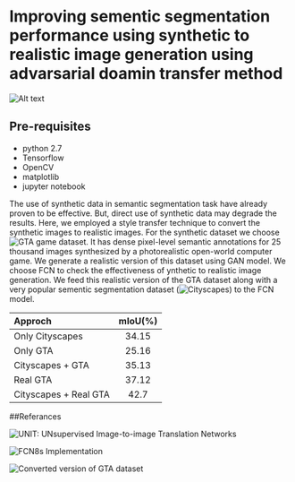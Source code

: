 # Improving sementic segmentation performance using synthetic to realistic image generation using advarsarial doamin transfer method

![Alt text](Photos/syn.png)


## Pre-requisites

- python 2.7
- Tensorflow 
- OpenCV
- matplotlib
- jupyter notebook

The use of synthetic data in semantic segmentation task have already proven to be effective. But, direct use of synthetic data may degrade the results. Here, we employed a style transfer technique to convert the synthetic images to realistic images. For the synthetic dataset we choose ![GTA](https://download.visinf.tu-darmstadt.de/data/from_games/) game dataset. It has dense pixel-level semantic annotations for 25 thousand images synthesized by a photorealistic open-world computer game. We generate a realistic version of this dataset using GAN model. 
We choose FCN to check the effectiveness of ynthetic to realistic image generation. We feed this realistic version of the GTA dataset along with a very popular sementic segmentation dataset (![Cityscapes](https://www.cityscapes-dataset.com/)) to the FCN model. 

| Approch    | mIoU(%) | 
|:--------------- |:---------------:|
| Only Cityscapes|    34.15|  
|  Only GTA  |   25.16 | 
|  Cityscapes +  GTA | 35.13  |
|    Real GTA |   37.12   |  
| Cityscapes + Real GTA |   42.7   |  


##Referances

![UNIT: UNsupervised Image-to-image Translation Networks](https://github.com/mingyuliutw/UNIT)

![FCN8s Implementation](https://github.com/pierluigiferrari/fcn8s_tensorflow)

![Converted version of GTA dataset](https://drive.google.com/open?id=1WRyH9buNUMvfuBXw9gH35XpY7-bf9CZR)


